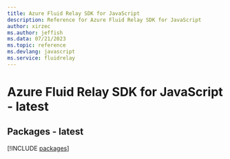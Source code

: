 ```yaml
---
title: Azure Fluid Relay SDK for JavaScript
description: Reference for Azure Fluid Relay SDK for JavaScript
author: xirzec
ms.author: jeffish
ms.data: 07/21/2023
ms.topic: reference
ms.devlang: javascript
ms.service: fluidrelay
---
```

# Azure Fluid Relay SDK for JavaScript - latest
## Packages - latest
[!INCLUDE [packages](fluid-relay-index.md)]